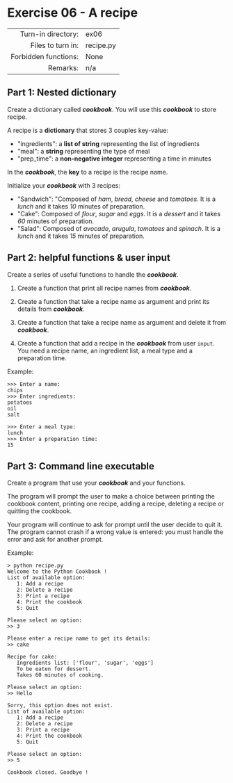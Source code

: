 # Exercise 06 - A recipe

|                         |                    |
| -----------------------:| ------------------ |
|   Turn-in directory:    |  ex06              |
|   Files to turn in:     |  recipe.py         |
|   Forbidden functions:  |  None              |
|   Remarks:              |  n/a               |
 

## Part 1: Nested dictionary
Create a dictionary called ***cookbook***. You will use this ***cookbook*** to store recipe.

A recipe is a **dictionary** that stores 3 couples key-value:
* "ingredients": a **list of string** representing the list of ingredients
* "meal": a **string** representing the type of meal
* "prep_time": a **non-negative integer** representing a time in minutes

In the ***cookbook***, the **key** to a recipe is the recipe name.

Initialize your ***cookbook*** with 3 recipes:
* "Sandwich": "Composed of *ham*, *bread*, *cheese* and *tomatoes*. It is a *lunch* and it takes *10* minutes of preparation.  
* "Cake": Composed of *flour*, *sugar* and *eggs*. It is a *dessert* and it takes *60* minutes of preparation.  
* "Salad": Composed of *avocado*, *arugula*, *tomatoes* and *spinach*. It is a *lunch* and it takes *15* minutes of preparation.  

## Part 2: helpful functions & user input

Create a series of useful functions to handle the ***cookbook***.

1. Create a function that print all recipe names from ***cookbook***.

2. Create a function that take a recipe name as argument and print its details from ***cookbook***.

3. Create a function that take a recipe name as argument and delete it from ***cookbook***.

4. Create a function that add a recipe in the ***cookbook*** from user `input`. You need a recipe name, an ingredient list, a meal type and a preparation time. 

Example:
```
>>> Enter a name:
chips
>>> Enter ingredients:
potatoes
oil
salt

>>> Enter a meal type:
lunch
>>> Enter a preparation time:
15
```

## Part 3: Command line executable

Create a program that use your ***cookbook*** and your functions.

The program will prompt the user to make a choice between printing the cookbook content, printing one recipe, adding a recipe, deleting a recipe or quitting the cookbook.

Your program will continue to ask for prompt until the user decide to quit it. The program cannot crash if a wrong value is entered: you must handle the error and ask for another prompt.

Example:

```console
> python recipe.py
Welcome to the Python Cookbook !
List of available option:
   1: Add a recipe
   2: Delete a recipe
   3: Print a recipe
   4: Print the cookbook
   5: Quit

Please select an option:
>> 3

Please enter a recipe name to get its details:
>> cake

Recipe for cake:
   Ingredients list: ['flour', 'sugar', 'eggs']
   To be eaten for dessert.
   Takes 60 minutes of cooking.

Please select an option:
>> Hello

Sorry, this option does not exist.
List of available option:
   1: Add a recipe
   2: Delete a recipe
   3: Print a recipe
   4: Print the cookbook
   5: Quit

Please select an option:
>> 5

Cookbook closed. Goodbye !
```